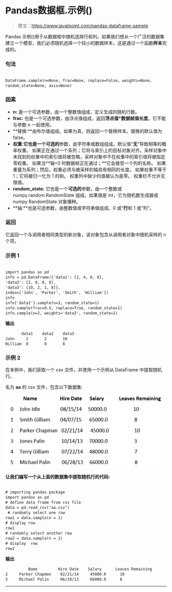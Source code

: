 # Pandas数据框.示例()

> 原文：<https://www.javatpoint.com/pandas-dataframe-sample>

Pandas 示例()用于从数据框中随机选择行和列。如果我们想从一个广泛的数据集建立一个模型，我们必须随机选择一个较小的数据样本，这是通过一个函数**样本**完成的。

### 句法

```

DataFrame.sample(n=None, frac=None, replace=False, weights=None, random_state=None, axis=None)

```

### 因素

*   **n:** 是一个可选参数，由一个整数值组成，定义生成的随机行数。
*   **frac:** 也是一个可选参数，由浮点值组成，返回**浮点值*数据帧值长度**。它不能与参数 n 一起使用。
*   **替换:**由布尔值组成。如果为真，则返回一个替换样本。替换的默认值为 false。
*   **权重:**它也是一个**可选的**参数，由字符串或数组组成。默认值“**无**”导致相等的概率权重。
    如果正在通过一个系列；它将与索引上的目标对象对齐。采样对象中未找到的权重中的索引值将被忽略，采样对象中不在权重中的索引值将被指定零权重。
    如果当**轴=0 时数据帧正在通过；**它会接受一个列的名称。
    如果重量为系列；然后，权重必须与被采样的轴具有相同的长度。
    如果权重不等于 1；它将被归一化为 1 的和。
    权重列中缺少的值被认为是零。
    权重栏不允许无限值。
*   **random_state:** 它也是一个**可选的**参数，由一个整数或 numpy.random.RandomState 组成。如果值是 int，它为随机数生成器或 numpy RandomState 对象播种。
*   **轴:**也是可选参数，由整数值或字符串值组成。0 或“**行**和 1 或“列”。

### 返回

它返回一个与调用者相同类型的新对象，该对象包含从调用者对象中随机采样的 n 个项。

### 示例 1

```

import pandas as pd
info = pd.DataFrame({'data1': [2, 4, 8, 0],
'data2': [2, 0, 0, 0],
'data3': [10, 2, 1, 8]},
index=['John', 'Parker', 'Smith', 'William'])
info
info['data1'].sample(n=3, random_state=1)
info.sample(frac=0.5, replace=True, random_state=1)
info.sample(n=2, weights='data3', random_state=1)

```

**输出**

```
       data1    data2    data3
John     2	     2	     10
William	 0	     0	     8

```

### 示例 2

在本例中，我们获取一个 csv 文件，并使用一个示例从 DataFrame 中提取随机行。

名为 **aa** 的 csv 文件，包含以下数据集:

![Pandas DataFrame.sample()](img/aac1a00c403dfa85d83fe200c5eaa8b3.png)

**让我们编写一个从上面的数据集中提取随机行的代码:**

```

# importing pandas package 
import pandas as pd 
# define data frame from csv file  
data = pd.read_csv("aa.csv") 
 # randomly select one row  
row1 = data.sample(n = 1)   
# display row
row1
# randomly select another row 
row2 = data.sample(n = 2) 
# display  row
row2

```

**输出**

```
          Name         Hire Date    Salary      Leaves Remaining
2     Parker Chapman    02/21/14     45000.0      10
5     Michael Palin     06/28/13     66000.0      8

```

* * *